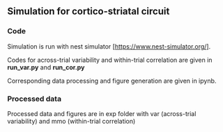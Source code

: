 ## Simulation for cortico-striatal circuit

### Code

Simulation is run with nest simulator [https://www.nest-simulator.org/].

Codes for across-trial variability and within-trial correlation are given in **run_var.py** and **run_cor.py**

Corresponding data processing and figure generation are given in ipynb.

### Processed data

Processed data and figures are in exp folder with var (across-trial variability) and mmo (within-trial correlation)
